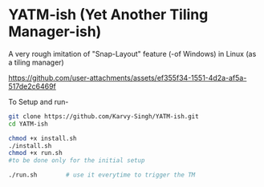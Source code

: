 # YATM-ish (Yet Another Tiling Manager-ish)
A very rough imitation of "Snap-Layout" feature (-of Windows) in Linux (as a tiling manager)



https://github.com/user-attachments/assets/ef355f34-1551-4d2a-af5a-517de2c6469f



To Setup and run-
```bash
git clone https://github.com/Karvy-Singh/YATM-ish.git
cd YATM-ish
```
```bash
chmod +x install.sh
./install.sh
chmod +x run.sh
#to be done only for the initial setup
```
```bash
./run.sh        # use it everytime to trigger the TM
```
